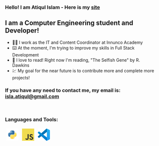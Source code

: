 ### Hello! I am Atiqul Islam - Here is my [site][website]

## I am a Computer Engineering student and Developer!

- :technologist: I work as the IT and Content Coordinator at Innunco Academy
- :keyboard: At the moment, I'm trying to improve my skills in Full Stack Development
- :blue_book: I love to read! Right now I'm reading, "The Selfish Gene" by R. Dawkins
- :chart: My goal for the near future is to contribute more and complete more projects!

### If you have any need to contact me, my email is: isla.atiqul@gmail.com

<br />

### Languages and Tools:

<p style="align: center">
<img src="https://raw.githubusercontent.com/github/explore/80688e429a7d4ef2fca1e82350fe8e3517d3494d/topics/python/python.png" alt="Python" height="40" style="vertical-align:top; margin:4px">
<img src="https://raw.githubusercontent.com/github/explore/80688e429a7d4ef2fca1e82350fe8e3517d3494d/topics/javascript/javascript.png" alt="Javascript" height="40" style="vertical-align:top; margin:4px">
<img src="https://raw.githubusercontent.com/github/explore/80688e429a7d4ef2fca1e82350fe8e3517d3494d/topics/visual-studio-code/visual-studio-code.png" alt="VS Code" height="40" style="vertical-align:top; margin:4px">

</p>

<br />
<br />

[website]: https://atiqulislam.netlify.app/
[linkedin]: https://www.linkedin.com/in/islam-atiqul/
